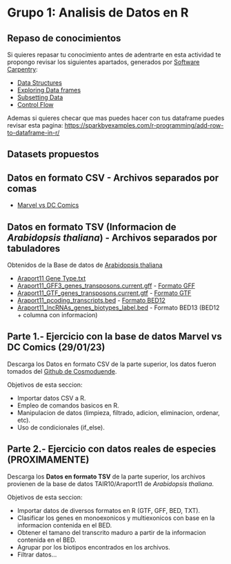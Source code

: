 # Grupo 1:  Analisis de Datos en R

## Repaso de conocimientos

Si quieres repasar tu conocimiento antes de adentrarte en esta actividad te propongo revisar los siguientes apartados, generados por [Software Carpentry](https://swcarpentry.github.io/r-novice-gapminder/):

* [Data Structures](https://swcarpentry.github.io/r-novice-gapminder/04-data-structures-part1/index.html)
* [Exploring Data frames](https://swcarpentry.github.io/r-novice-gapminder/05-data-structures-part2/index.html)
* [Subsetting Data](https://swcarpentry.github.io/r-novice-gapminder/06-data-subsetting/index.html)
* [Control Flow](https://swcarpentry.github.io/r-novice-gapminder/07-control-flow/index.html)

Ademas si quieres checar que mas puedes hacer con tus dataframe puedes revisar esta pagina: https://sparkbyexamples.com/r-programming/add-row-to-dataframe-in-r/

## Datasets propuestos

Datos en formato CSV  - Archivos separados por comas
-------------------------------------------

* [Marvel vs DC Comics](https://github.com/cosmoduende/r-marvel-vs-dc/tree/main/dataset_shdb)

Datos en formato TSV (Informacion de *Arabidopsis thaliana*) - Archivos separados por tabuladores
-------------------------------------------
Obtenidos de la Base de datos de [Arabidopsis thaliana](https://www.arabidopsis.org/download/index-auto.jsp?dir=%2Fdownload_files%2FGenes%2FAraport11_genome_release)

* [Araport11 Gene Type.txt](https://www.arabidopsis.org/download_files/Genes/Araport11_genome_release/Araport11_gene_type) 
* [Araport11_GFF3_genes_transposons.current.gff](https://drive.google.com/file/d/1EBl07-o6Ai2QvOzDwjbFmazipWK1Jgj2/view?usp=share_link) - [Formato GFF](https://genome.ucsc.edu/FAQ/FAQformat.html#format3)
* [Araport11_GTF_genes_transposons.current.gtf](https://drive.google.com/file/d/1XdQqVeaeB6Uz2AGFWRrUmKJ_9z2goYZX/view?usp=share_link) - [Formato GTF](https://genome.ucsc.edu/FAQ/FAQformat.html#format4)
* [Araport11_pcoding_transcripts.bed](https://drive.google.com/file/d/1a3UzS6X_rQ8eyw0WllM8vR8DK4Aq3dR6/view?usp=share_link) - [Formato BED12](https://genome.ucsc.edu/FAQ/FAQformat.html)
* [Araport11_lncRNAs_genes_biotypes_label.bed](https://drive.google.com/file/d/1I5mLJMPbJj3mcRd8WUWNGhpXrMWDioyn/view?usp=share_link) - Formato BED13 (BED12 + columna con informacion)

## Parte 1.- Ejercicio con la base de datos Marvel vs DC Comics (29/01/23)

Descarga los Datos en formato CSV de la parte superior, los datos fueron tomados del [Github de Cosmoduende](https://github.com/cosmoduende).

Objetivos de esta seccion:

* Importar datos CSV a R.
* Empleo de comandos basicos en R.
* Manipulacion de datos (limpieza, filtrado, adicion, eliminacion, ordenar, etc).
* Uso de condicionales (if_else).

## Parte 2.- Ejercicio con datos reales de especies (PROXIMAMENTE)

Descarga los **Datos en formato TSV** de la parte superior, los archivos provienen de la base de datos TAIR10/Araport11 de *Arabidopsis thaliana*. 

Objetivos de esta seccion: 

* Importar datos de diversos formatos en R (GTF, GFF, BED, TXT).
* Clasificar los genes en monoexonicos y multiexonicos con base en la informacion contenida en el BED.
* Obtener el tamano del transcrito maduro a partir de la informacion contenida en el BED.
* Agrupar por los biotipos encontrados en los archivos.
* Filtrar datos...


